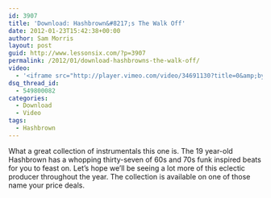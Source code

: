 ```yaml
---
id: 3907
title: 'Download: Hashbrown&#8217;s The Walk Off'
date: 2012-01-23T15:42:38+00:00
author: Sam Morris
layout: post
guid: http://www.lessonsix.com/?p=3907
permalink: /2012/01/download-hashbrowns-the-walk-off/
video:
  - '<iframe src="http://player.vimeo.com/video/34691130?title=0&amp;byline=0&amp;portrait=0&amp;color=009aff" width="540" height="405" frameborder="0" webkitAllowFullScreen mozallowfullscreen allowFullScreen></iframe>'
dsq_thread_id:
  - 549800082
categories:
  - Download
  - Video
tags:
  - Hashbrown
---
```

What a great collection of instrumentals this one is. The 19 year-old Hashbrown has a whopping thirty-seven of 60s and 70s funk inspired beats for you to feast on. Let&#8217;s hope we&#8217;ll be seeing a lot more of this eclectic producer throughout the year. The collection is available on one of those name your price deals.